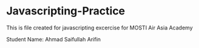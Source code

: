 # Javascripting-Practice
This is file created for javascripting excercise for MOSTI Air Asia Academy

Student Name: Ahmad Saifullah Arifin
